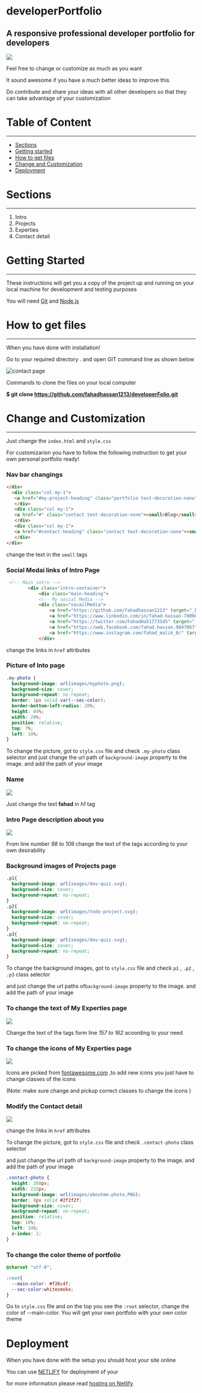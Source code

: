 # developerPortfolio
## A responsive professional developer portfolio for developers
![](gif/folio.gif)

Feel free to change or customize as much as you want

It sound awesome if you have a much better ideas to improve this

Do contribute and share your ideas with all other developers so that
they can take advantage of your customization

Table of Content
================

* * * * *

-   [Sections](#)
-   [Getting started](#)
-   [How to get files](#)
-   [Change and Customization](#)
-   [Deployment](#)

Sections
========

* * * * *

1.  Intro
2.  Projects
3.  Experties
4.  Contact detail

Getting Started
===============

* * * * *

These instructions will get you a copy of the project up and running on
your local machine for development and testing purposes

You will need [Git](https://git-scm.com/downloads) and [Node.js](https://nodejs.org/en/download/)

How to get files
================

* * * * *

When you have done with installation!

Go to your required directory . and open GIT command line as shown below

![contact page](images/guide%20pics/GITBASH.jpg)

Commands to clone the files on your local computer

**\$ git clone https://github.com/fahadhassan1213/developerFolio.git** 

Change and Customization
========================

* * * * *

Just change the `index.html` and `style.css`

For customizarion you have to follow the following instruction to get
your own personal portfolio ready!

### Nav bar changings

```html
</div>
  <div class="col my-1">
   <a href="#my-project-heading" class="portfolio text-decoration-none"><small>Work</small></a>
   </div>
   <div class="col my-1">
   <a href="#" class="contact text-decoration-none"><small>Blog</small></a>
   </div>
   <div class="col my-1">
   <a href="#contact-heading" class="contact text-decoration-none"><small>Contact</small></a>
   </div>
</div>

```

change the text in the `small` tags

### Social Medai links of Intro Page

```html
 <!-- Main intro -->
        <div class="intro-container">
            <div class="main-heading">             
            <!-- My social Media -->
            <div class="socailMedia">
                <a href="https://github.com/fahadhassan1213" target="_blank"><i class="fab fa-github"></i></a>
                <a href="https://www.linkedin.com/in/fahad-hassan-70060320b/" target="_blank"><i class="fab fa-linkedin-in"></i></a>
                <a href="https://twitter.com/FahadHa51773545" target="_blank"><i class="fab fa-twitter"></i></a>
                <a href="https://web.facebook.com/fahad.hassan.9847867" target="_blank"><i class="fab fa-facebook"></i></a>
                <a href="https://www.instagram.com/fahad_malik_0/" target="_blank"><i class="fab fa-instagram"></i></a>
            </div>

```
change the links in `href` attributes

### Picture of Into page

```css
.my-photo {
  background-image: url(images/myphoto.png);
  background-size: cover;
  background-repeat: no-repeat;
  border: 1px solid var(--sec-color);
  border-bottom-left-radius: 20%;
  height: 84%;
  width: 28%;
  position: relative;
  top: 7%;
  left: 10%;
}
```
To change the picture, got to `style.css` file and check `.my-photo`
class selector and just change the url path of `background-image`
property to the image. and add the path of your image

### Name

![](images/guide%20pics/intro%20name.PNG)

Just change the text **fahad** in *h1* tag

### Intro Page description about you

![](images/guide%20pics/intro%20description.PNG)

From line number *98 to 109* change the text of the tags according to
your own desirability


### Background images of Projects page

```css
.p1{
  background-image: url(images/dev-quiz.svg);
  background-size: cover;
  background-repeat: no-repeat;
}
.p2{
  background-image: url(images/todo-project.svg);
  background-size: cover;
  background-repeat: no-repeat;
}
.p3{
  background-image: url(images/dev-quiz.svg);
  background-size: cover;
  background-repeat: no-repeat;
}

```

To change the background images, got to `style.css` file and check
`p1` , `.p2` , `.p3` class selector 

and just change the url paths of`background-image` property to the image. and add the path of your image


### To change the text of My Experties page

![](images/guide%20pics/myexp-text.PNG)

Change the text of the tags form line *157 to 162* acoording to your
need



### To change the icons of My Experties page

![](images/guide%20pics/icons%20of%20myexp.PNG)

Icons are picked from [fontawesome.com](https://www.fontawesome.com) ,to add new icons
you just have to change classes of the icons

(Note: make sure change and pickup correct classes to change the icons )



### Modify the Contact detail

![](images/guide%20pics/contact-me.PNG)

change the links in `href` attributes

To change the picture, got to `style.css` file and check
`.contact-photo` class selector

and just change the url path of `background-image` property to the image. and add the path of your image

```css
.contact-photo {
  height: 288px;
  width: 215px;
  background-image: url(images/aboutme-photo.PNG);
  border: 8px solid #2f2f2f;
  background-size: cover;
  background-repeat: no-repeat;
  position: relative;
  top: 10%;
  left: 34%;
  z-index: 2;
}

```


### To change the color theme of portfolio

```css
@charset "utf-8";

:root{
  --main-color: #f26c4f;
  --sec-color:whitesmoke;
}

```
Go to `style.css` file and on the top you see the `:root` selector, change the color of --main-color.
You will get your own portfolio with your own color theme 

Deployment
========================
When you have done with the setup you should host your site online

You can use [NETLIFY](https://www.netlify.com/) for deployment of your

for more information please read [hosting on Netlify](https://create-react-app.dev/docs/deployment/#netlify)
